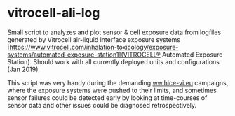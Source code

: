 # vitrocell-ali-log
Small script to analyzes and plot sensor &amp; cell exposure data from logfiles generated by Vitrocell air-liquid interface exposure systems [https://www.vitrocell.com/inhalation-toxicology/exposure-systems/automated-exposure-station1](VITROCELL® Automated Exposure Station).
Should work with all currently deployed units and configurations (Jan 2019).

This script was very handy during the demanding [ww.hice-vi.eu](HICE) campaigns, where the exposure systems were pushed to their limits, and sometimes sensor failures could be detected early by looking at time-courses of sensor data and other issues could be diagnosed retrospectively.
